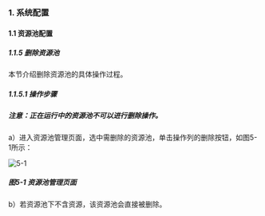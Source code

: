 ### 1. 系统配置

#### 1.1 资源池配置

##### 1.1.5 删除资源池

本节介绍删除资源池的具体操作过程。

##### 1.1.5.1 操作步骤

##### 注意：正在运行中的资源池不可以进行删除操作。

a）进入资源池管理页面，选中需删除的资源池，单击操作列的删除按钮，如图5-1所示：

![5-1](https://www.feisuanyz.com/fstest/xtpz/source_013.png)

##### 图5-1 资源池管理页面

b）若资源池下不含资源，该资源池会直接被删除。
